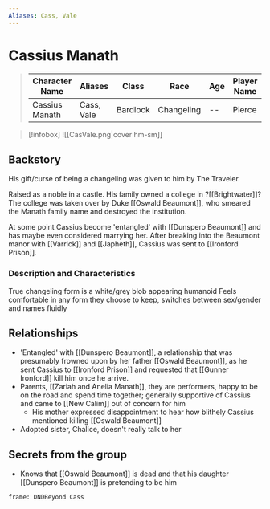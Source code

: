 ```yaml
---
Aliases: Cass, Vale
---
```


# Cassius Manath
>  Character Name | Aliases | Class | Race | Age| Player Name |
>  -- | -- | -- | -- | -- | --|
> Cassius Manath | Cass, Vale | Bardlock | Changeling |--| Pierce|

> [!infobox]
> ![[CasVale.png|cover hm-sm]]


## Backstory
His gift/curse of being a changeling was given to him by The Traveler.

Raised as a noble in a castle. His family owned a college in ?[[Brightwater]]? The college was taken over by Duke [[Oswald Beaumont]], who smeared the Manath family name and destroyed the institution. 

At some point Cassius become 'entangled' with [[Dunspero Beaumont]] and has maybe even considered marrying her. After breaking into the Beaumont manor with [[Varrick]] and [[Japheth]], Cassius was sent to [[Ironford Prison]].

### Description and Characteristics
True changeling form is a white/grey blob appearing humanoid
Feels comfortable in any form they choose to keep, switches between sex/gender and names fluidly

## Relationships
- 'Entangled' with [[Dunspero Beaumont]], a relationship that was presumably frowned upon by her father [[Oswald Beaumont]], as he sent Cassius to [[Ironford Prison]] and requested that [[Gunner Ironford]] kill him once he arrive.
- Parents, [[Zariah and Anelia Manath]], they are performers, happy to be on the road and spend time together; generally supportive of Cassius and came to [[New Calim]] out of concern for him
	- His mother expressed disappointment to hear how blithely Cassius mentioned killing [[Oswald Beaumont]] 
- Adopted sister, Chalice, doesn't really talk to her


## Secrets from the group
- Knows that [[Oswald Beaumont]] is dead and that his daughter [[Dunspero Beaumont]] is pretending to be him



``` custom-frames
frame: DNDBeyond Cass
```